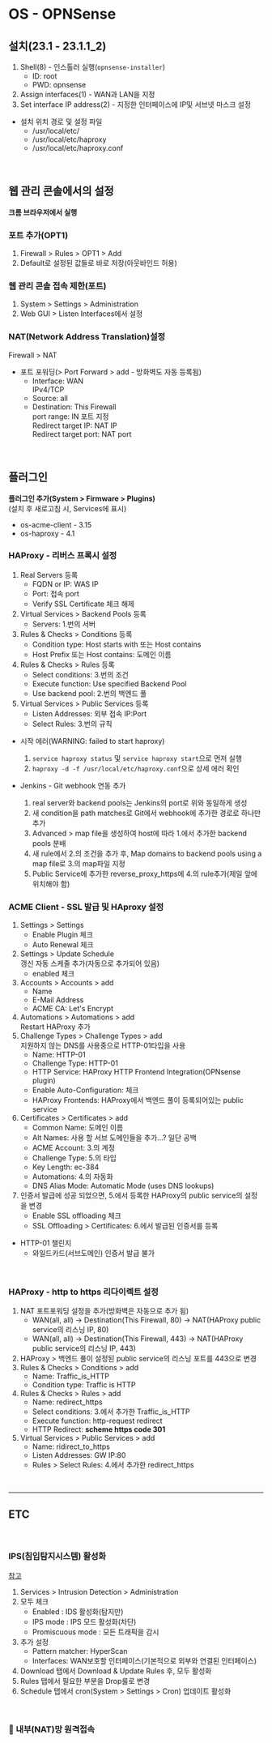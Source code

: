 # OS - OPNSense

## 설치(23.1 - 23.1.1_2)

1. Shell(8) - 인스톨러 실행(`opnsense-installer`)
   - ID: root
   - PWD: opnsense
2. Assign interfaces(1) - WAN과 LAN을 지정
3. Set interface IP address(2) - 지정한 인터페이스에 IP및 서브넷 마스크 설정

- 설치 위치 경로 및 설정 파일
  - /usr/local/etc/
  - /usr/local/etc/haproxy
  - /usr/local/etc/haproxy.conf

<br />

## 웹 관리 콘솔에서의 설정

**크롬 브라우저에서 실행**

### 포트 추가(OPT1)

1.  Firewall > Rules > OPT1 > Add
2.  Default로 설정된 값들로 바로 저장(아웃바인드 허용)

### 웹 관리 콘솔 접속 제한(포트)

1.  System > Settings > Administration
2.  Web GUI > Listen Interfaces에서 설정

### NAT(Network Address Translation)설정

Firewall > NAT

- 포트 포워딩(> Port Forward > add - 방화벽도 자동 등록됨)
  - Interface: WAN\
     IPv4/TCP
  - Source: all
  - Destination: This Firewall\
     port range: IN 포트 지정\
     Redirect target IP: NAT IP\
     Redirect target port: NAT port

<br />

## 플러그인

**플러그인 추가(System > Firmware > Plugins)**\
(설치 후 새로고침 시, Services에 표시)

- os-acme-client - 3.15
- os-haproxy - 4.1

### HAProxy - 리버스 프록시 설정

1.  Real Servers 등록
    - FQDN or IP: WAS IP
    - Port: 접속 port
    - Verify SSL Certificate 체크 해제
2.  Virtual Services > Backend Pools 등록
    - Servers: 1.번의 서버
3.  Rules & Checks > Conditions 등록
    - Condition type: Host starts with 또는 Host contains
    - Host Prefix 또는 Host contains: 도메인 이름
4.  Rules & Checks > Rules 등록
    - Select conditions: 3.번의 조건
    - Execute function: Use specified Backend Pool
    - Use backend pool: 2.번의 백엔드 풀
5.  Virtual Services > Public Services 등록
    - Listen Addresses: 외부 접속 IP:Port
    - Select Rules: 3.번의 규칙

- 시작 에러(WARNING: failed to start haproxy)

  1.  `service haproxy status` 및 `service haproxy start`으로 먼저 실행
  2.  `haproxy -d -f /usr/local/etc/haproxy.conf`으로 상세 에러 확인

- Jenkins - Git webhook 연동 추가
  1. real server와 backend pools는 Jenkins의 port로 위와 동일하게 생성
  2. 새 condition을 path matches로 Git에서 webhook에 추가한 경로로 하나만 추가
  3. Advanced > map file을 생성하여 host에 따라 1.에서 추가한 backend pools 분배
  4. 새 rule에서 2.의 조건을 추가 후, Map domains to backend pools using a map file로 3.의 map파일 지정
  5. Public Service에 추가한 reverse_proxy_https에 4.의 rule추가(제일 앞에 위치해야 함)

### ACME Client - SSL 발급 및 HAproxy 설정

1.  Settings > Settings
    - Enable Plugin 체크
    - Auto Renewal 체크
2.  Settings > Update Schedule\
    갱신 자동 스케줄 추가(자동으로 추가되어 있음)
    - enabled 체크
3.  Accounts > Accounts > add
    - Name
    - E-Mail Address
    - ACME CA: Let's Encrypt
4.  Automations > Automations > add\
    Restart HAProxy 추가
5.  Challenge Types > Challenge Types > add\
    지원하지 않는 DNS를 사용중으로 HTTP-01타입을 사용
    - Name: HTTP-01
    - Challenge Type: HTTP-01
    - HTTP Service: HAProxy HTTP Frontend Integration(OPNsense plugin)
    - Enable Auto-Configuration: 체크
    - HAProxy Frontends: HAProxy에서 백엔드 풀이 등록되어있는 public service
6.  Certificates > Certificates > add
    - Common Name: 도메인 이름
    - Alt Names: 사용 할 서브 도메인들을 추가...? 일단 공백
    - ACME Account: 3.의 계정
    - Challenge Type: 5.의 타입
    - Key Length: ec-384
    - Automations: 4.의 자동화
    - DNS Alias Mode: Automatic Mode (uses DNS lookups)
7.  인증서 발급에 성공 되었으면, 5.에서 등록한 HAProxy의 public service의 설정을 변경
    - Enable SSL offloading 체크
    - SSL Offloading > Certificates: 6.에서 발급된 인증서를 등록

- HTTP-01 챌린지
  - 와일드카드(서브도메인) 인증서 발급 불가

<br />

### HAProxy - http to https 리다이렉트 설정

1. NAT 포트포워딩 설정을 추가(방화벽은 자동으로 추가 됨)
   - WAN(all, all) -> Destination(This Firewall, 80) -> NAT(HAProxy public service의 리스닝 IP, 80)
   - WAN(all, all) -> Destination(This Firewall, 443) -> NAT(HAProxy public service의 리스닝 IP, 443)
2. HAProxy > 백엔드 풀이 설정된 public service의 리스닝 포트를 443으로 변경
3. Rules & Checks > Conditions > add
   - Name: Traffic_is_HTTP
   - Condition type: Traffic is HTTP
4. Rules & Checks > Rules > add
   - Name: redirect_https
   - Select conditions: 3.에서 추가한 Traffic_is_HTTP
   - Execute function: http-request redirect
   - HTTP Redirect: **scheme https code 301**
5. Virtual Services > Public Services > add
   - Name: ridirect_to_https
   - Listen Addresses: GW IP:80
   - Rules > Select Rules: 4.에서 추가한 redirect_https

<br />

---

## ETC

<br />

### IPS(침입탐지시스템) 활성화

[참고](https://docs.opnsense.org/manual/ips.html)

1. Services > Intrusion Detection > Administration
2. 모두 체크
   - Enabled : IDS 활성화(탐지만)
   - IPS mode : IPS 모드 활성화(차단)
   - Promiscuous mode : 모든 트래픽을 감시
3. 추가 설정
   - Pattern matcher: HyperScan
   - Interfaces: WAN보호할 인터페이스(기본적으로 외부와 연결된 인터페이스)
4. Download 탭에서 Download & Update Rules 후, 모두 활성화
5. Rules 탭에서 필요한 부분을 Drop룰로 변경
6. Schedule 탭에서 cron(System > Settings > Cron) 업데이트 활성화

<br />

### 🦋 내부(NAT)망 원격접속
